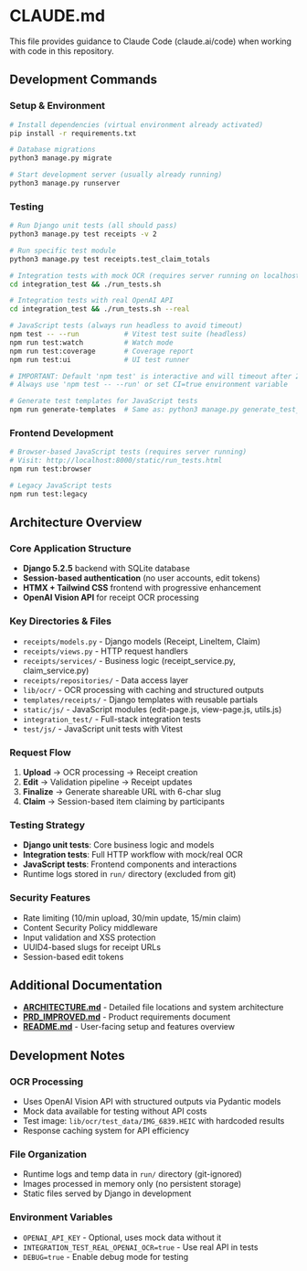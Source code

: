 # CLAUDE.md

This file provides guidance to Claude Code (claude.ai/code) when working with code in this repository.

## Development Commands

### Setup & Environment
```bash
# Install dependencies (virtual environment already activated)
pip install -r requirements.txt

# Database migrations
python3 manage.py migrate

# Start development server (usually already running)
python3 manage.py runserver
```

### Testing
```bash
# Run Django unit tests (all should pass)
python3 manage.py test receipts -v 2

# Run specific test module
python3 manage.py test receipts.test_claim_totals

# Integration tests with mock OCR (requires server running on localhost:8000)
cd integration_test && ./run_tests.sh

# Integration tests with real OpenAI API
cd integration_test && ./run_tests.sh --real

# JavaScript tests (always run headless to avoid timeout)
npm test -- --run           # Vitest test suite (headless)
npm run test:watch          # Watch mode
npm run test:coverage       # Coverage report
npm run test:ui             # UI test runner

# IMPORTANT: Default 'npm test' is interactive and will timeout after 2min waiting for input
# Always use 'npm test -- --run' or set CI=true environment variable

# Generate test templates for JavaScript tests
npm run generate-templates  # Same as: python3 manage.py generate_test_templates
```

### Frontend Development
```bash
# Browser-based JavaScript tests (requires server running)
# Visit: http://localhost:8000/static/run_tests.html
npm run test:browser

# Legacy JavaScript tests
npm run test:legacy
```

## Architecture Overview

### Core Application Structure
- **Django 5.2.5** backend with SQLite database
- **Session-based authentication** (no user accounts, edit tokens)
- **HTMX + Tailwind CSS** frontend with progressive enhancement
- **OpenAI Vision API** for receipt OCR processing

### Key Directories & Files
- `receipts/models.py` - Django models (Receipt, LineItem, Claim)
- `receipts/views.py` - HTTP request handlers
- `receipts/services/` - Business logic (receipt_service.py, claim_service.py)
- `receipts/repositories/` - Data access layer
- `lib/ocr/` - OCR processing with caching and structured outputs
- `templates/receipts/` - Django templates with reusable partials
- `static/js/` - JavaScript modules (edit-page.js, view-page.js, utils.js)
- `integration_test/` - Full-stack integration tests
- `test/js/` - JavaScript unit tests with Vitest

### Request Flow
1. **Upload** → OCR processing → Receipt creation
2. **Edit** → Validation pipeline → Receipt updates  
3. **Finalize** → Generate shareable URL with 6-char slug
4. **Claim** → Session-based item claiming by participants

### Testing Strategy
- **Django unit tests**: Core business logic and models
- **Integration tests**: Full HTTP workflow with mock/real OCR
- **JavaScript tests**: Frontend components and interactions
- Runtime logs stored in `run/` directory (excluded from git)

### Security Features
- Rate limiting (10/min upload, 30/min update, 15/min claim)
- Content Security Policy middleware  
- Input validation and XSS protection
- UUID4-based slugs for receipt URLs
- Session-based edit tokens

## Additional Documentation

- **[ARCHITECTURE.md](ARCHITECTURE.md)** - Detailed file locations and system architecture
- **[PRD_IMPROVED.md](PRD_IMPROVED.md)** - Product requirements document
- **[README.md](README.md)** - User-facing setup and features overview

## Development Notes

### OCR Processing
- Uses OpenAI Vision API with structured outputs via Pydantic models
- Mock data available for testing without API costs
- Test image: `lib/ocr/test_data/IMG_6839.HEIC` with hardcoded results
- Response caching system for API efficiency

### File Organization
- Runtime logs and temp data in `run/` directory (git-ignored)
- Images processed in memory only (no persistent storage)
- Static files served by Django in development

### Environment Variables
- `OPENAI_API_KEY` - Optional, uses mock data without it  
- `INTEGRATION_TEST_REAL_OPENAI_OCR=true` - Use real API in tests
- `DEBUG=true` - Enable debug mode for testing